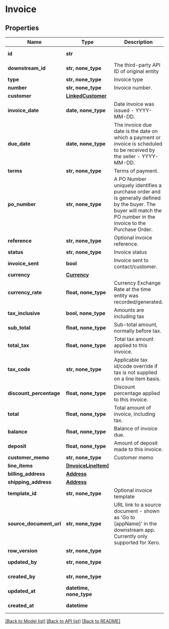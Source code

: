 # Invoice


## Properties
Name | Type | Description | Notes
------------ | ------------- | ------------- | -------------
**id** | **str** |  | [optional] [readonly] 
**downstream_id** | **str, none_type** | The third-party API ID of original entity | [optional] [readonly] 
**type** | **str, none_type** | Invoice type | [optional] 
**number** | **str, none_type** | Invoice number. | [optional] 
**customer** | [**LinkedCustomer**](LinkedCustomer.md) |  | [optional] 
**invoice_date** | **date, none_type** | Date invoice was issued - YYYY-MM-DD. | [optional] 
**due_date** | **date, none_type** | The invoice due date is the date on which a payment or invoice is scheduled to be received by the seller - YYYY-MM-DD. | [optional] 
**terms** | **str, none_type** | Terms of payment. | [optional] 
**po_number** | **str, none_type** | A PO Number uniquely identifies a purchase order and is generally defined by the buyer. The buyer will match the PO number in the invoice to the Purchase Order. | [optional] 
**reference** | **str, none_type** | Optional invoice reference. | [optional] 
**status** | **str, none_type** | Invoice status | [optional] 
**invoice_sent** | **bool** | Invoice sent to contact/customer. | [optional] 
**currency** | [**Currency**](Currency.md) |  | [optional] 
**currency_rate** | **float, none_type** | Currency Exchange Rate at the time entity was recorded/generated. | [optional] 
**tax_inclusive** | **bool, none_type** | Amounts are including tax | [optional] 
**sub_total** | **float, none_type** | Sub-total amount, normally before tax. | [optional] 
**total_tax** | **float, none_type** | Total tax amount applied to this invoice. | [optional] 
**tax_code** | **str, none_type** | Applicable tax id/code override if tax is not supplied on a line item basis. | [optional] 
**discount_percentage** | **float, none_type** | Discount percentage applied to this invoice. | [optional] 
**total** | **float, none_type** | Total amount of invoice, including tax. | [optional] 
**balance** | **float, none_type** | Balance of invoice due. | [optional] 
**deposit** | **float, none_type** | Amount of deposit made to this invoice. | [optional] 
**customer_memo** | **str, none_type** | Customer memo | [optional] 
**line_items** | [**[InvoiceLineItem]**](InvoiceLineItem.md) |  | [optional] 
**billing_address** | [**Address**](Address.md) |  | [optional] 
**shipping_address** | [**Address**](Address.md) |  | [optional] 
**template_id** | **str, none_type** | Optional invoice template | [optional] 
**source_document_url** | **str, none_type** | URL link to a source document - shown as &#39;Go to [appName]&#39; in the downstream app. Currently only supported for Xero. | [optional] 
**row_version** | **str, none_type** |  | [optional] 
**updated_by** | **str, none_type** |  | [optional] [readonly] 
**created_by** | **str, none_type** |  | [optional] [readonly] 
**updated_at** | **datetime, none_type** |  | [optional] [readonly] 
**created_at** | **datetime** |  | [optional] [readonly] 

[[Back to Model list]](../../README.md#documentation-for-models) [[Back to API list]](../../README.md#documentation-for-api-endpoints) [[Back to README]](../../README.md)


